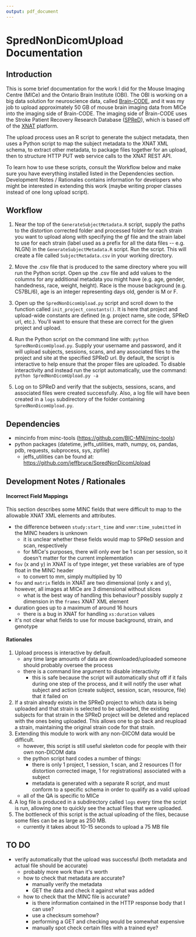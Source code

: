 ```yaml
---
output: pdf_document
---
```

# SpredNonDicomUpload Documentation

## Introduction

This is some brief documentation for the work I did for the Mouse Imaging Centre (MICe) and the Ontario Brain Institute (OBI).  The OBI is working on a big data solution for neuroscience data, called [Brain-CODE][1], and it was my job to upload approximately 50 GB of mouse brain imaging data from MICe into the imaging side of Brain-CODE.  The imaging side of Brain-CODE uses the Stroke Patient Recovery Research Database ([SPReD][2]), which is based off of the [XNAT][3] platform.

The upload process uses an R script to generate the subject metadata, then uses a Python script to map the subject metadata to the XNAT XML schema, to extract other metadata, to package files together for an upload, then to structure HTTP PUT web service calls to the XNAT REST API. 

To learn how to use these scripts, consult the Workflow below and make sure you have everything installed listed in the Dependencies section.  Development Notes / Rationales contains information for developers who might be interested in extending this work (maybe writing proper classes instead of one long upload script).

## Workflow

1. Near the top of the `GenerateSubjectMetadata.R` script, supply the paths to the distortion corrected folder and processed folder for each strain you want to upload along with specifying the gf file and the strain label to use for each strain (label used as a prefix for all the data files -- e.g. NLGN) in the `GenerateSubjectMetadata.R` script.  Run the script.  This will create a file called `SubjectMetadata.csv` in your working directory.

2. Move the .csv file that is produced to the same directory where you will run the Python script.  Open up the .csv file and add values to the columns for any additional metadata you might have (e.g. age, gender, handedness, race, weight, height).  Race is the mouse background (e.g. C57BL/6), age is an integer representing days old, gender is M or F.

3. Open up the `SpredNonDicomUpload.py` script and scroll down to the function called `init_project_constants()`.  It is here that project and upload-wide constants are defined (e.g. project name, site code, SPReD url, etc.).  You'll want to ensure that these are correct for the given project and upload.

4. Run the Python script on the command line with: `python SpredNonDicomUpload.py`.  Supply your username and password, and it will upload subjects, sessions, scans, and any associated files to the project and site at the specified SPReD url.  By default, the script is interactive to help ensure that the proper files are uploaded.  To disable interactivity and instead run the script automatically, use the command: `python SpredNonDicomUpload.py -a`

5. Log on to SPReD and verify that the subjects, sessions, scans, and associated files were created successfully.  Also, a log file will have been created in a `logs` subdirectory of the folder containing `SpredNonDicomUpload.py`. 

## Dependencies

- mincinfo from minc-tools (https://github.com/BIC-MNI/minc-tools)
- python packages (datetime, jeffs_utilities, math, numpy, os, pandas, pdb, requests, subprocess, sys, zipfile)
    - jeffs_utilities can be found at: https://github.com/jeffbruce/SpredNonDicomUpload

## Development Notes / Rationales

#### Incorrect Field Mappings

This section describes some MINC fields that were difficult to map to the allowable XNAT XML elements and attributes.

- the difference between `study:start_time` and `vnmr:time_submitted` in the MINC headers is unknown
    - it is unclear whether these fields would map to SPReD session and scan, respectively
    - for MICe's purposes, there will only ever be 1 scan per session, so it doesn't matter for the current implementation
- `fov` (x and y) in XNAT is of type integer, yet these variables are of type float in the MINC header
    - to convert to mm, simply multiplied by 10
- `fov` and `matrix` fields in XNAT are two dimensional (only x and y), however, all images at MICe are 3 dimensional without slices
    - what is the best way of handling this behaviour?  possibly supply z dimension in the `frames` XNAT XML element
- duration goes up to a maximum of around 16 hours
    - there is a bug in XNAT for handling `xs:duration` values
- it's not clear what fields to use for mouse background, strain, and genotype

#### Rationales

1. Upload process is interactive by default.
    - any time large amounts of data are downloaded/uploaded someone should probably oversee the process
    - there is a command line argument to disable interactivity
        - this is safe because the script will automatically shut off if it fails during one step of the process, and it will notify the user what subject and action (create subject, session, scan, resource, file) that it failed on
2. If a strain already exists in the SPReD project to which data is being uploaded and that strain is selected to be uploaded, the existing subjects for that strain in the SPReD project will be deleted and replaced with the ones being uploaded.  This allows one to go back and reupload a strain, maintaining the original strain code for that strain.
3. Extending this module to work with any non-DICOM data would be difficult.
    - however, this script is still useful skeleton code for people with their own non-DICOM data
    - the python script hard codes a number of things:
        - there is only 1 project, 1 session, 1 scan, and 2 resources (1 for distortion corrected image, 1 for registrations) associated with a subject
        - metadata is generated with a separate R script, and must conform to a specific schema in order to qualify as a valid upload
    - all of the QA is specific to MICe
4. A log file is produced in a subdirectory called `logs` every time the script is run, allowing one to quickly see the actual files that were uploaded.
5. The bottleneck of this script is the actual uploading of the files, because some files can be as large as 250 MB.
    - currently it takes about 10-15 seconds to upload a 75 MB file

## TO DO
- verify automatically that the upload was successful (both metadata and actual file should be accurate)
    - probably more work than it's worth
    - how to check that metadata are accurate?
        - manually verify the metadata
        - GET the data and check it against what was added
    - how to check that the MINC file is accurate?
        - is there information contained in the HTTP response body that I can use?
        - use a checksum somehow?
        - performing a GET and checking would be somewhat expensive
        - manually spot check certain files with a trained eye?

<!---
References
-->
[1]: https://braincode.ca/
[2]: https://spred.braincode.ca/
[3]: http://www.xnat.org/